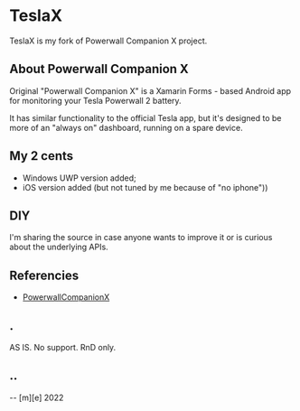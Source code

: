 # TeslaX 

TeslaX is my fork of Powerwall Companion X project.

## About Powerwall Companion X

Original "Powerwall Companion X" is a Xamarin Forms - based Android app for monitoring your Tesla Powerwall 2 battery. 

It has similar functionality to the official Tesla app, but it's designed to be 
more of an "always on" dashboard, running on a spare device. 

## My 2 cents

- Windows UWP version added;
- iOS version added (but not tuned by me because of "no iphone"))

## DIY

I'm sharing the source in case anyone wants to improve it or is curious about the underlying APIs.

## Referencies

- [PowerwallCompanionX](https://github.com/tomhollander/PowerwallCompanionX)

## .
AS IS. No support. RnD only.

## ..
-- [m][e] 2022